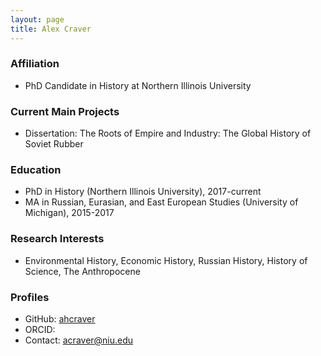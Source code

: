 ```yaml
---
layout: page
title: Alex Craver
---
```


### Affiliation
* PhD Candidate in History at Northern Illinois University

### Current Main Projects
* Dissertation: The Roots of Empire and Industry: The Global History of Soviet Rubber

### Education
* PhD in History (Northern Illinois University), 2017-current
* MA in Russian, Eurasian, and East European Studies (University of Michigan), 2015-2017

### Research Interests
* Environmental History, Economic History, Russian History, History of Science, The Anthropocene

### Profiles
* GitHub: [ahcraver](https://github.com/ahcraver)
* ORCID: 
* Contact: acraver@niu.edu
